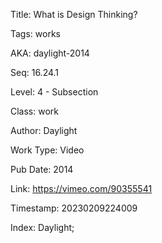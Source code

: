 Title:  What is Design Thinking?

Tags:   works

AKA:    daylight-2014

Seq:    16.24.1

Level:  4 - Subsection

Class:  work

Author: Daylight

Work Type: Video

Pub Date: 2014

Link:   https://vimeo.com/90355541

Timestamp: 20230209224009

Index:  Daylight; 
